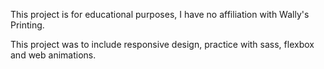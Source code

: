 This project is for educational purposes, I have no affiliation with Wally's Printing.

This project was to include responsive design, practice with sass, flexbox and web animations. 
